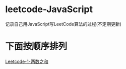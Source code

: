 # leetcode-JavaScript
记录自己用JavaScript写LeetCode算法的过程(不定期更新)

# 下面按顺序排列
[Leetcode-1-两数之和](https://github.com/JferLao/leetcode-JavaScript/blob/master/Leetcode-1-%E4%B8%A4%E6%95%B0%E4%B9%8B%E5%92%8C.js)
